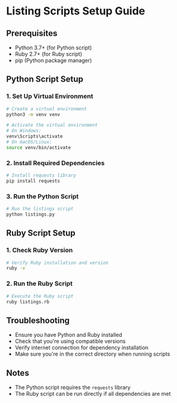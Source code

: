 # Listing Scripts Setup Guide

## Prerequisites
- Python 3.7+ (for Python script)
- Ruby 2.7+ (for Ruby script)
- pip (Python package manager)

## Python Script Setup

### 1. Set Up Virtual Environment
```bash
# Create a virtual environment
python3 -m venv venv

# Activate the virtual environment
# On Windows:
venv\Scripts\activate
# On macOS/Linux:
source venv/bin/activate
```

### 2. Install Required Dependencies
```bash
# Install requests library
pip install requests
```

### 3. Run the Python Script
```bash
# Run the listings script
python listings.py
```

## Ruby Script Setup

### 1. Check Ruby Version
```bash
# Verify Ruby installation and version
ruby -v
```

### 2. Run the Ruby Script
```bash
# Execute the Ruby script
ruby listings.rb
```

## Troubleshooting
- Ensure you have Python and Ruby installed
- Check that you're using compatible versions
- Verify internet connection for dependency installation
- Make sure you're in the correct directory when running scripts

## Notes
- The Python script requires the `requests` library
- The Ruby script can be run directly if all dependencies are met